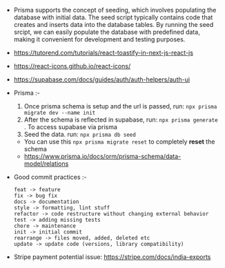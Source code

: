 - Prisma supports the concept of seeding, which involves populating the database with initial data. The seed script typically contains code that creates and inserts data into the database tables. By running the seed srcipt, we can easily populate the database with predefined data, making it convenient for development and testing purposes.


- https://tutorend.com/tutorials/react-toastify-in-next-js-react-js

- https://react-icons.github.io/react-icons/

- https://supabase.com/docs/guides/auth/auth-helpers/auth-ui


- Prisma :-
    1. Once prisma schema is setup and the url is passed, run: `npx prisma migrate dev --name init`
    2. After the schema is reflected in supabase, run: `npx prisma generate`  . To access supabase via prisma 
    3. Seed the data. run: `npx prisma db seed`

    - You can use this `npx prisma migrate reset` to completely **reset** the schema
    - https://www.prisma.io/docs/orm/prisma-schema/data-model/relations

- Good commit practices :-
    ```
    feat -> feature
    fix -> bug fix
    docs -> documentation
    style -> formatting, lint stuff
    refactor -> code restructure without changing external behavior
    test -> adding missing tests
    chore -> maintenance
    init -> initial commit
    rearrange -> files moved, added, deleted etc
    update -> update code (versions, library compatibility)
    ```    


- Stripe payment potential issue: https://stripe.com/docs/india-exports    